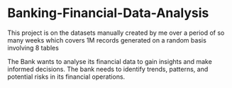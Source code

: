 # Banking-Financial-Data-Analysis
This project is on the datasets manually created by me over a period of so many weeks which covers 1M records generated on a random basis involving 8 tables

The  Bank wants to analyse its financial data to gain insights and make informed decisions. The bank needs to identify trends, patterns, and potential risks in its financial operations.

